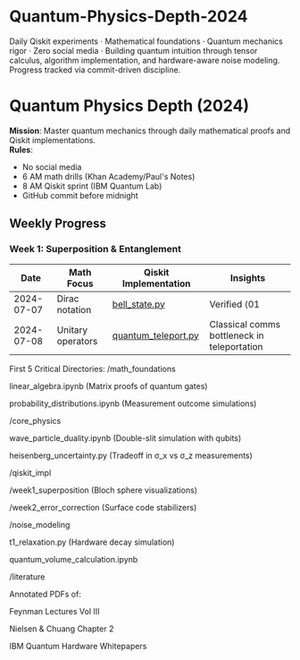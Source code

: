# Quantum-Physics-Depth-2024
Daily Qiskit experiments · Mathematical foundations · Quantum mechanics rigor · Zero social media · Building quantum intuition through tensor calculus, algorithm implementation, and hardware-aware noise modeling. Progress tracked via commit-driven discipline.
# Quantum Physics Depth (2024)

**Mission**: Master quantum mechanics through daily mathematical proofs and Qiskit implementations.  
**Rules**:  
- No social media  
- 6 AM math drills (Khan Academy/Paul's Notes)  
- 8 AM Qiskit sprint (IBM Quantum Lab)  
- GitHub commit before midnight  

## Weekly Progress
### Week 1: Superposition & Entanglement
| Date       | Math Focus          | Qiskit Implementation       | Insights                  |
|------------|---------------------|----------------------------|---------------------------|
| 2024-07-07 | Dirac notation      | [bell_state.py](qiskit/week1/bell_state.py) | Verified ⟨01|ψ⟩ = 0 for entangled pairs |
| 2024-07-08 | Unitary operators   | [quantum_teleport.py](qiskit/week1/quantum_teleport.py) | Classical comms bottleneck in teleportation |
First 5 Critical Directories:
/math_foundations

linear_algebra.ipynb (Matrix proofs of quantum gates)

probability_distributions.ipynb (Measurement outcome simulations)

/core_physics

wave_particle_duality.ipynb (Double-slit simulation with qubits)

heisenberg_uncertainty.py (Tradeoff in σ_x vs σ_z measurements)

/qiskit_impl

/week1_superposition (Bloch sphere visualizations)

/week2_error_correction (Surface code stabilizers)

/noise_modeling

t1_relaxation.py (Hardware decay simulation)

quantum_volume_calculation.ipynb

/literature

Annotated PDFs of:

Feynman Lectures Vol III

Nielsen & Chuang Chapter 2

IBM Quantum Hardware Whitepapers


